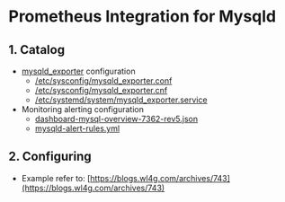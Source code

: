 # Prometheus Integration for Mysqld

## 1. Catalog

- [mysqld_exporter](mysqld_exporter) configuration
  - [/etc/sysconfig/mysqld_exporter.conf](sysconfig/mysqld_exporter.conf)
  - [/etc/sysconfig/mysqld_exporter.cnf](sysconfig/mysqld_exporter.cnf)
  - [/etc/systemd/system/mysqld_exporter.service](systemd/mysqld_exporter.service)
- Monitoring alerting configuration
  - [dashboard-mysql-overview-7362-rev5.json](dashboard-mysql-overview-7362-rev5.json)
  - [mysqld-alert-rules.yml](mysqld-alert-rules.yml)

## 2. Configuring

- Example refer to: [https://blogs.wl4g.com/archives/743](https://blogs.wl4g.com/archives/743)
